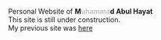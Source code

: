 Personal Website of <b> M<font color="silver">uhamma</font>d Abul Hayat </b> <br>
This site is still under construction. <br>
My previous site was <a href="https://sites.google.com/site/abulhayatshiblu/">here</a> 
